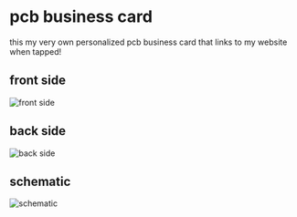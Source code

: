 # pcb business card

this my very own personalized pcb business card that links to my website when tapped!

## front side

![front side](/images/Screenshot%202025-08-11%20at%206.11.06 PM.png)

## back side

![back side](/images/Screenshot%202025-08-11%20at%206.09.20 PM.png)

## schematic

![schematic](/images/Screenshot%202025-08-11%20at%206.14.12 PM.png)

